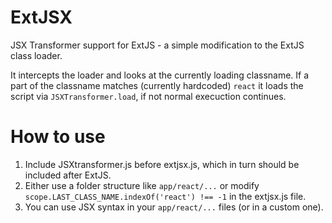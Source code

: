 ExtJSX
======
JSX Transformer support for ExtJS - a simple modification to the ExtJS class loader.

It intercepts the loader and looks at the currently loading classname. 
If a part of the classname matches (currently hardcoded) `react` it loads the script via `JSXTransformer.load`, if not normal execuction continues.

How to use
==========

1. Include JSXtransformer.js before extjsx.js, which in turn should be included after ExtJS.
2. Either use a folder structure like `app/react/...` or modify `scope.LAST_CLASS_NAME.indexOf('react') !== -1` in the extjsx.js file.
3. You can use JSX syntax in your `app/react/...` files (or in a custom one).